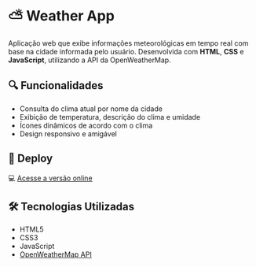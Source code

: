 # ⛅ Weather App

Aplicação web que exibe informações meteorológicas em tempo real com base na cidade informada pelo usuário. Desenvolvida com **HTML**, **CSS** e **JavaScript**, utilizando a API da OpenWeatherMap.

## 🔍 Funcionalidades

- Consulta do clima atual por nome da cidade
- Exibição de temperatura, descrição do clima e umidade
- Ícones dinâmicos de acordo com o clima
- Design responsivo e amigável

## 🚀 Deploy

💻 [Acesse a versão online](https://feliperibeir0.github.io/Weather-App/)

## 🛠️ Tecnologias Utilizadas

- HTML5
- CSS3
- JavaScript
- [OpenWeatherMap API](https://openweathermap.org/api)
